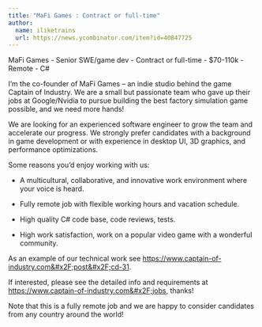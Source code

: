 ```yaml
---
title: "MaFi Games : Contract or full-time"
author:
  name: iliketrains
  url: https://news.ycombinator.com/item?id=40847725
---
```

MaFi Games - Senior SWE&#x2F;game dev - Contract or full-time - $70-110k - Remote - C#

I’m the co-founder of MaFi Games – an indie studio behind the game Captain of Industry. We are a small but passionate team who gave up their jobs at Google&#x2F;Nvidia to pursue building the best factory simulation game possible, and we need more hands!

We are looking for an experienced software engineer to grow the team and accelerate our progress. We strongly prefer candidates with a background in game development or with experience in desktop UI, 3D graphics, and performance optimizations.

Some reasons you’d enjoy working with us:

* A multicultural, collaborative, and innovative work environment where your voice is heard.

* Fully remote job with flexible working hours and vacation schedule.

* High quality C# code base, code reviews, tests.

* High work satisfaction, work on a popular video game with a wonderful community.

As an example of our technical work see <a href="https:&#x2F;&#x2F;www.captain-of-industry.com&#x2F;post&#x2F;cd-31" rel="nofollow">https:&#x2F;&#x2F;www.captain-of-industry.com&#x2F;post&#x2F;cd-31</a>.

If interested, please see the detailed info and requirements at <a href="https:&#x2F;&#x2F;www.captain-of-industry.com&#x2F;jobs" rel="nofollow">https:&#x2F;&#x2F;www.captain-of-industry.com&#x2F;jobs</a>, thanks!

Note that this is a fully remote job and we are happy to consider candidates from any country around the world!
